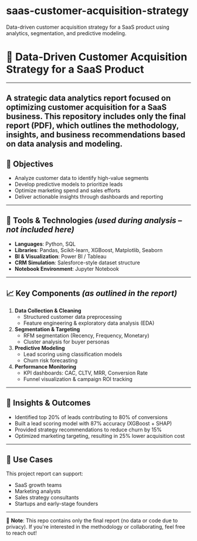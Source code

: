 # saas-customer-acquisition-strategy
Data-driven customer acquisition strategy for a SaaS product using analytics, segmentation, and predictive modeling.
# 🧩 Data-Driven Customer Acquisition Strategy for a SaaS Product
---
A strategic data analytics report focused on optimizing customer acquisition for a SaaS business. This repository includes only the final **report** (PDF), which outlines the methodology, insights, and business recommendations based on data analysis and modeling.
---
## 📌 Objectives
- Analyze customer data to identify high-value segments  
- Develop predictive models to prioritize leads  
- Optimize marketing spend and sales efforts  
- Deliver actionable insights through dashboards and reporting  
---
## 🔧 Tools & Technologies *(used during analysis – not included here)*
- **Languages**: Python, SQL  
- **Libraries**: Pandas, Scikit-learn, XGBoost, Matplotlib, Seaborn  
- **BI & Visualization**: Power BI / Tableau  
- **CRM Simulation**: Salesforce-style dataset structure  
- **Notebook Environment**: Jupyter Notebook  
---
## 📈 Key Components *(as outlined in the report)*
1. **Data Collection & Cleaning**  
   - Structured customer data preprocessing  
   - Feature engineering & exploratory data analysis (EDA)
2. **Segmentation & Targeting**  
   - RFM segmentation (Recency, Frequency, Monetary)  
   - Cluster analysis for buyer personas
3. **Predictive Modeling**  
   - Lead scoring using classification models  
   - Churn risk forecasting
4. **Performance Monitoring**  
   - KPI dashboards: CAC, CLTV, MRR, Conversion Rate  
   - Funnel visualization & campaign ROI tracking
---
## 🧠 Insights & Outcomes
- Identified top 20% of leads contributing to 80% of conversions  
- Built a lead scoring model with 87% accuracy (XGBoost + SHAP)  
- Provided strategy recommendations to reduce churn by 15%  
- Optimized marketing targeting, resulting in 25% lower acquisition cost  
---
## 🚀 Use Cases
This project report can support:
- SaaS growth teams  
- Marketing analysts  
- Sales strategy consultants  
- Startups and early-stage founders  
---
📄 **Note**: This repo contains only the final report (no data or code due to privacy). If you're interested in the methodology or collaborating, feel free to reach out!
